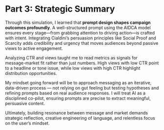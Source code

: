 # Part 3: Strategic Summary

Through this simulation, I learned that **prompt design shapes campaign outcomes profoundly**. A well-structured prompt using the AIDCA model ensures every stage—from grabbing attention to driving action—is crafted with intent. Integrating Cialdini’s persuasion principles like Social Proof and Scarcity adds credibility and urgency that moves audiences beyond passive views to active engagement.

Analyzing CTR and views taught me to read metrics as signals for message-market fit rather than just numbers. High views with low CTR point to a headline or tone issue, while low views with high CTR highlight distribution opportunities.

My mindset going forward will be to approach messaging as an iterative, data-driven process — not relying on gut feeling but testing hypotheses and refining prompts based on real audience responses. I will treat AI as a disciplined co-pilot, ensuring prompts are precise to extract meaningful, persuasive content.

Ultimately, building resonance between message and market demands strategic reflection, creative engineering of language, and relentless focus on the user’s mindset.
